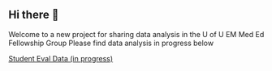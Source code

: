 ## Hi there 👋
Welcome to a new project for sharing data analysis in the U of U EM Med Ed Fellowship Group
Please find data analysis in progress below

[Student Eval Data (in progress)](Student-Eval-Data-Summary.html)
